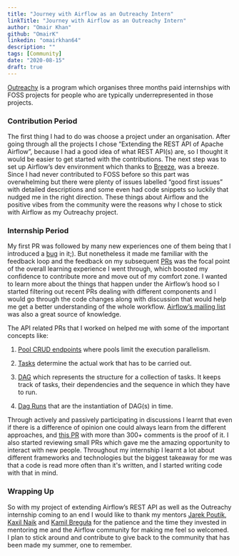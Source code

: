 ```yaml
---
title: "Journey with Airflow as an Outreachy Intern"
linkTitle: "Journey with Airflow as an Outreachy Intern"
author: "Omair Khan"
github: "OmairK"
linkedin: "omairkhan64"
description: ""
tags: [Community]
date: "2020-08-15"
draft: true
---
```


[Outreachy](https://www.outreachy.org/) is a program which organises three months paid internships with FOSS
projects for people who are typically underrepresented in those projects.

### Contribution Period
The first thing I had to do was choose a project under an organisation. After going through all the projects
I chose “Extending the REST API of Apache Airflow”, because I had a good idea of what  REST API(s) are, so I
thought it would be easier to get started with the contributions. The next step was to set up Airflow’s dev
environment which thanks to [Breeze](https://github.com/apache/airflow/blob/master/BREEZE.rst), was a breeze.
Since I had never contributed to FOSS before so this part was overwhelming but there were plenty of issues
labelled “good first issues” with detailed descriptions and some even had code snippets so luckily that nudged
me in the right direction. These things about Airflow and the positive vibes from the community were the reasons
why I chose to stick with Airflow as my Outreachy project.

### Internship Period
My first PR was followed by many new experiences one of them being that I introduced a
[bug](https://github.com/apache/airflow/pull/7680#issuecomment-619763051) in it;).
But nonetheless it made me familiar with the feedback loop and the feedback on my subsequent
[PRs](https://github.com/apache/airflow/pulls?q=is%3Apr+author%3AOmairK+) was the focal point of the overall
learning experience I went through, which boosted my confidence to contribute more and move out of my comfort zone.
I wanted to learn more about the things that happen under the Airflow’s hood so I started filtering out recent PRs
dealing with different components and I would go through the code changes along with discussion that would help me
get a better understanding of the whole workflow. [Airflow’s mailing list](https://lists.apache.org/list.html?dev@airflow.apache.org)
was also a great source of knowledge.

The API related PRs that I worked on helped me with some of the important concepts like:

  1) [Pool CRUD endpoints](https://github.com/apache/airflow/pull/9329) where pools limit the execution parallelism.

  2) [Tasks](https://github.com/apache/airflow/pull/9597) determine the actual work that has to be carried out.

  3) [DAG](https://github.com/apache/airflow/pull/9473) which represents the structure for a collection
  of tasks. It keeps track of tasks, their dependencies and the sequence in which they have to run.

  4) [Dag Runs](https://github.com/apache/airflow/pull/9473) that are the instantiation of DAG(s) in time.

Through actively and passively participating in discussions I learnt that even if there is a difference of opinion
one could always learn from the different approaches, and [this PR](https://github.com/apache/airflow/pull/8721) with
more than 300+ comments is the proof of it. I also started reviewing small PRs which gave me the amazing opportunity
to interact with new people. Throughout my internship I learnt a lot about different frameworks and technologies
but the biggest takeaway for me was that a code is read more often than it's written, and I started writing code with
that in mind.

### Wrapping Up
So with my project of extending Airflow’s REST API as well as the Outreachy internship coming to an end I would like
to thank my mentors [Jarek Poutik](https://github.com/potiuk), [Kaxil Naik](https://github.com/kaxil) and
[Kamil Breguła](https://github.com/mik-laj) for the patience and the time they invested in mentoring me and
the Airflow community for making me feel so welcomed. I plan to stick around and contribute to give back to the
community that has been made my summer, one to remember.

